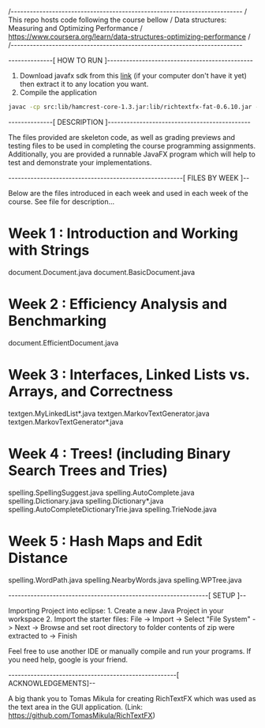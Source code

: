 /-------------------------------------------------------------------------
/ This repo hosts code following the course bellow
/ Data structures: Measuring and Optimizing Performance
/ https://www.coursera.org/learn/data-structures-optimizing-performance
/
/-------------------------------------------------------------------------

--------------[ HOW TO RUN ]----------------------------------------------

1. Download javafx sdk from this [link](https://gluonhq.com/products/javafx/) (if your computer don't have it yet) then extract it to any location you want. 
2. Compile the application

``` sh
javac -cp src:lib/hamcrest-core-1.3.jar:lib/richtextfx-fat-0.6.10.jar --module-path /home/ledinhduy/javafx-sdk-18/lib --add-modules javafx.controls,javafx.fxml src/application/MainApp.java
```

 
--------------[ DESCRIPTION ]---------------------------------------------

The files provided are skeleton code, as well as grading previews and 
testing files to be used in completing the course programming 
assignments. Additionally, you are provided a runnable JavaFX program 
which will help to test and demonstrate your implementations.

-------------------------------------------------------[ FILES BY WEEK ]--

Below are the files introduced in each week and used in each week
of the course. See file for description...

Week 1 : Introduction and Working with Strings
==============================================
document.Document.java
document.BasicDocument.java

Week 2 : Efficiency Analysis and Benchmarking
=============================================
document.EfficientDocument.java

Week 3 : Interfaces, Linked Lists vs. Arrays, and Correctness
=============================================================
textgen.MyLinkedList*.java
textgen.MarkovTextGenerator.java
textgen.MarkovTextGenerator*.java

Week 4 : Trees! (including Binary Search Trees and Tries)
=========================================================
spelling.SpellingSuggest.java
spelling.AutoComplete.java
spelling.Dictionary.java
spelling.Dictionary*.java
spelling.AutoCompleteDictionaryTrie.java
spelling.TrieNode.java

Week 5 : Hash Maps and Edit Distance
====================================
spelling.WordPath.java
spelling.NearbyWords.java
spelling.WPTree.java

---------------------------------------------------------------[ SETUP ]-- 

Importing Project into eclipse:
	1. Create a new Java Project in your workspace
	2. Import the starter files:
	  File -> Import -> Select "File System" -> Next -> Browse and set 
	  root directory to folder contents of zip were extracted to -> Finish

Feel free to use another IDE or manually compile and run your programs.
If you need help, google is your friend.

-----------------------------------------------------[ ACKNOWLEDGEMENTS]--

A big thank you to Tomas Mikula for creating RichTextFX 
which was used as the text area in the GUI application.
(Link: https://github.com/TomasMikula/RichTextFX)



